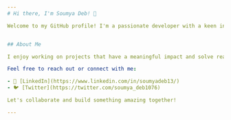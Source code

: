 ```yaml
---
# Hi there, I'm Soumya Deb! 👋

Welcome to my GitHub profile! I'm a passionate developer with a keen interest in data science, web development, and making the world a better place through technology. I have for you below a few of my repositories that showcase my work.


## About Me

I enjoy working on projects that have a meaningful impact and solve real-world problems. My interests span across web development, data science, and software engineering. You can find me exploring the outdoors or getting new Ideas from good Movies when I'm not coding.

Feel free to reach out or connect with me:

- 💼 [LinkedIn](https://www.linkedin.com/in/soumyadeb13/)
- 🐦 [Twitter](https://twitter.com/soumya_deb1076)

Let's collaborate and build something amazing together!

---
```

